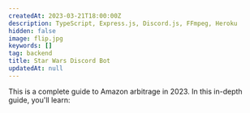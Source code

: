 ```yaml
---
createdAt: 2023-03-21T18:00:00Z
description: TypeScript, Express.js, Discord.js, FFmpeg, Heroku
hidden: false
image: flip.jpg
keywords: []
tag: backend
title: Star Wars Discord Bot
updatedAt: null
---
```


This is a complete guide to Amazon arbitrage in 2023. In this in-depth guide, you'll learn:
